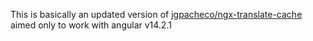 This is basically an updated version of [jgpacheco/ngx-translate-cache](https://github.com/jgpacheco/ngx-translate-cache) aimed only to work with angular v14.2.1